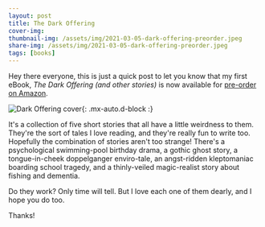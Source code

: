 ```yaml
---
layout: post
title: The Dark Offering
cover-img: 
thumbnail-img: /assets/img/2021-03-05-dark-offering-preorder.jpeg
share-img: /assets/img/2021-03-05-dark-offering-preorder.jpeg
tags: [books]
---
```

Hey there everyone, this is just a quick post to let you know that my first eBook, _The Dark Offering (and other stories)_ is now available for [pre-order on Amazon](https://www.amazon.com/gp/product/B08XS23JDP/ref=dbs_a_def_rwt_bibl_vppi_i1). 

![Dark Offering cover](/assets/img/2021-03-05-dark-offering-preorder.jpeg){: .mx-auto.d-block :}

It's a collection of five short stories that all have a little weirdness to them. They're the sort of tales I love reading, and they're really fun to write too. Hopefully the combination of stories aren't too strange! There's a psychological swimming-pool birthday drama, a gothic ghost story, a tongue-in-cheek doppelganger enviro-tale, an angst-ridden kleptomaniac boarding school tragedy, and a thinly-veiled magic-realist story about fishing and dementia.

Do they work? Only time will tell. But I love each one of them dearly, and I hope you do too.

Thanks!

 